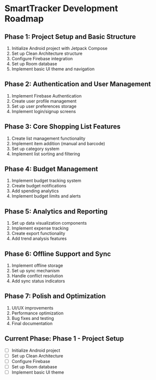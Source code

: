 # SmartTracker Development Roadmap

## Phase 1: Project Setup and Basic Structure
1. Initialize Android project with Jetpack Compose
2. Set up Clean Architecture structure
3. Configure Firebase integration
4. Set up Room database
5. Implement basic UI theme and navigation

## Phase 2: Authentication and User Management
1. Implement Firebase Authentication
2. Create user profile management
3. Set up user preferences storage
4. Implement login/signup screens

## Phase 3: Core Shopping List Features
1. Create list management functionality
2. Implement item addition (manual and barcode)
3. Set up category system
4. Implement list sorting and filtering

## Phase 4: Budget Management
1. Implement budget tracking system
2. Create budget notifications
3. Add spending analytics
4. Implement budget limits and alerts

## Phase 5: Analytics and Reporting
1. Set up data visualization components
2. Implement expense tracking
3. Create export functionality
4. Add trend analysis features

## Phase 6: Offline Support and Sync
1. Implement offline storage
2. Set up sync mechanism
3. Handle conflict resolution
4. Add sync status indicators

## Phase 7: Polish and Optimization
1. UI/UX improvements
2. Performance optimization
3. Bug fixes and testing
4. Final documentation

## Current Phase: Phase 1 - Project Setup
- [ ] Initialize Android project
- [ ] Set up Clean Architecture
- [ ] Configure Firebase
- [ ] Set up Room database
- [ ] Implement basic UI theme 